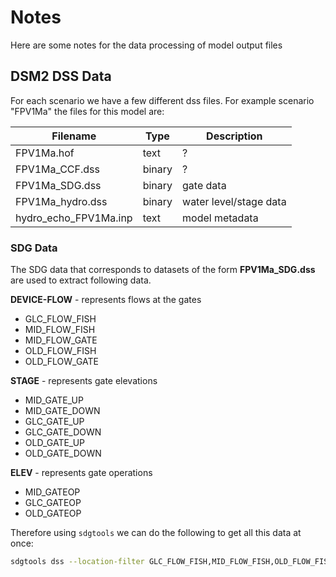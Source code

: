 # Notes 

Here are some notes for the data processing of model output files

## DSM2 DSS Data

For each scenario we have a few different dss files. For example scenario "FPV1Ma" the files
for this model are:

| Filename                  | Type   | Description |
|---------------------------|--------| ------------|
| FPV1Ma.hof                 | text   | ? |
| FPV1Ma_CCF.dss             | binary | ? |
| FPV1Ma_SDG.dss             | binary | gate data | 
| FPV1Ma_hydro.dss           | binary | water level/stage data | 
| hydro_echo_FPV1Ma.inp      | text   | model metadata |


### SDG Data
The SDG data that corresponds to datasets of the form __FPV1Ma_SDG.dss__ are used to extract 
following data.

__DEVICE-FLOW__ - represents flows at the gates
- GLC_FLOW_FISH
- MID_FLOW_FISH
- MID_FLOW_GATE
- OLD_FLOW_FISH
- OLD_FLOW_GATE

__STAGE__ - represents gate elevations
- MID_GATE_UP
- MID_GATE_DOWN
- GLC_GATE_UP
- GLC_GATE_DOWN
- OLD_GATE_UP
- OLD_GATE_DOWN

__ELEV__ - represents gate operations
- MID_GATEOP
- GLC_GATEOP
- OLD_GATEOP

Therefore using `sdgtools` we can do the following to get all this data at once:

```bash
sdgtools dss --location-filter GLC_FLOW_FISH,MID_FLOW_FISH,OLD_FLOW_FISH FPV1Ma_SDG_V7.dss fpv1ma_sdg_flow_export.csv
```
